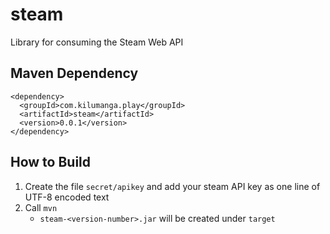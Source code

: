 # steam

Library for consuming the Steam Web API

## Maven Dependency

    <dependency>
      <groupId>com.kilumanga.play</groupId>
      <artifactId>steam</artifactId>
      <version>0.0.1</version>
    </dependency>

## How to Build

1.  Create the file `secret/apikey` and add your steam API key as one line of UTF-8 encoded text
2.  Call `mvn`
    -   `steam-<version-number>.jar` will be created under `target`
